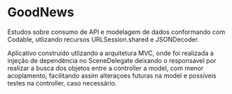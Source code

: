 # GoodNews
Estudos sobre consumo de API e modelagem de dados conformando com Codable, utlizando recursos URLSession.shared e JSONDecoder.

Aplicativo construido utlizando a arquitetura MVC, onde foi realizada a injeção de dependência no SceneDelegate deixando o responsavel por realizar a busca dos objetos entre a controller a model, com menor acoplamento, facilitando assim alteraçoes futuras na model e possíveis testes na controller, caso necessário.  

